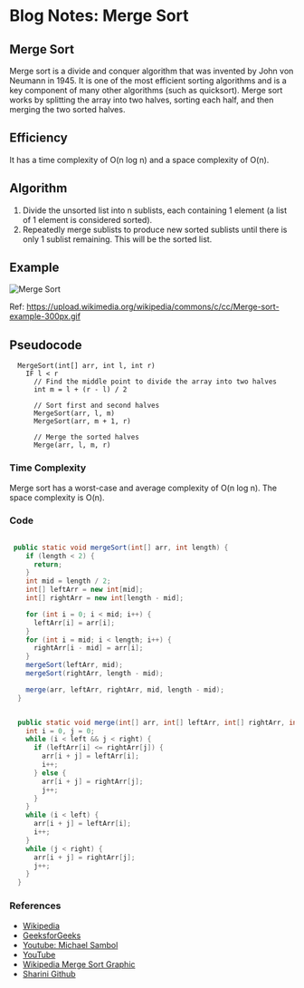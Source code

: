 # Blog Notes: Merge Sort

## Merge Sort

Merge sort is a divide and conquer algorithm that was invented by John von Neumann in 1945. It is one of the most efficient sorting algorithms and is a key component of many other algorithms (such as quicksort). Merge sort works by splitting the array into two halves, sorting each half, and then merging the two sorted halves.

## Efficiency

It has a time complexity of O(n log n) and a space complexity of O(n).

## Algorithm

1. Divide the unsorted list into n sublists, each containing 1 element (a list of 1 element is considered sorted).
2. Repeatedly merge sublists to produce new sorted sublists until there is only 1 sublist remaining. This will be the sorted list.

## Example

![Merge Sort](https://upload.wikimedia.org/wikipedia/commons/c/cc/Merge-sort-example-300px.gif)

Ref: <https://upload.wikimedia.org/wikipedia/commons/c/cc/Merge-sort-example-300px.gif>

## Pseudocode

```
  MergeSort(int[] arr, int l, int r)
    IF l < r
      // Find the middle point to divide the array into two halves
      int m = l + (r - l) / 2

      // Sort first and second halves
      MergeSort(arr, l, m)
      MergeSort(arr, m + 1, r)

      // Merge the sorted halves
      Merge(arr, l, m, r)
```

### Time Complexity

Merge sort has a worst-case and average complexity of O(n log n). The space complexity is O(n).

### Code

```java

 public static void mergeSort(int[] arr, int length) {
    if (length < 2) {
      return;
    }
    int mid = length / 2;
    int[] leftArr = new int[mid];
    int[] rightArr = new int[length - mid];

    for (int i = 0; i < mid; i++) {
      leftArr[i] = arr[i];
    }
    for (int i = mid; i < length; i++) {
      rightArr[i - mid] = arr[i];
    }
    mergeSort(leftArr, mid);
    mergeSort(rightArr, length - mid);

    merge(arr, leftArr, rightArr, mid, length - mid);
  }


  public static void merge(int[] arr, int[] leftArr, int[] rightArr, int left, int right) {
    int i = 0, j = 0;
    while (i < left && j < right) {
      if (leftArr[i] <= rightArr[j]) {
        arr[i + j] = leftArr[i];
        i++;
      } else {
        arr[i + j] = rightArr[j];
        j++;
      }
    }
    while (i < left) {
      arr[i + j] = leftArr[i];
      i++;
    }
    while (j < right) {
      arr[i + j] = rightArr[j];
      j++;
    }
  }

```

### References

* [Wikipedia](https://en.wikipedia.org/wiki/Merge_sort)
* [GeeksforGeeks](https://www.geeksforgeeks.org/merge-sort/)
* [Youtube: Michael Sambol](https://www.youtube.com/watch?v=4VqmGXwpLqc)
* [YouTube](https://www.youtube.com/watch?v=KF2j-9iSf4Q)
* [Wikipedia Merge Sort Graphic](https://upload.wikimedia.org/wikipedia/commons/c/cc/Merge-sort-example-300px.gif)
* [Sharini Github](https://github.com/SharinaS)
